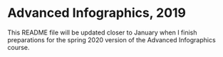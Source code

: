 # Advanced Infographics, 2019

This README file will be updated closer to January when I finish preparations for the spring 2020 version of the Advanced Infographics course.
